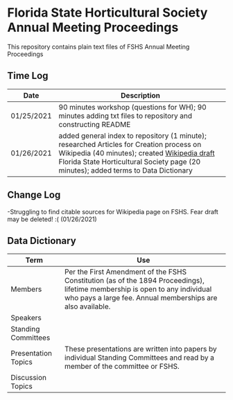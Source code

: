# Florida State Horticultural Society Annual Meeting Proceedings
 This repository contains plain text files of FSHS Annual Meeting Proceedings

## Time Log
| Date | Description |
| ------- | --------- |
| 01/25/2021 | 90 minutes workshop (questions for WH); 90 minutes adding txt files to repository and constructing README
| 01/26/2021 | added general index to repository (1 minute); researched Articles for Creation process on Wikipedia (40 minutes); created [Wikipedia draft](https://en.wikipedia.org/wiki/Draft:Florida_State_Horticultural_Society}) Florida State Horticultural Society page (20 minutes); added terms to Data Dictionary

## Change Log
-Struggling to find citable sources for Wikipedia page on FSHS. Fear draft may be deleted! :( (01/26/2021)

## Data Dictionary
| Term | Use    |
| --------- | -------- |
| Members | Per the First Amendment of the FSHS Constitution (as of the 1894 Proceedings), lifetime membership is open to any individual who pays a large fee. Annual memberships are also available. |
| Speakers |  |
| Standing Committees | |
| Presentation Topics | These presentations are written into papers by individual Standing Committees and read by a member of the committee or FSHS. |
| Discussion Topics | |
